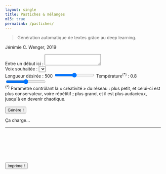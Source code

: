 ```yaml
---
layout: single 
title: Pastiches & mélanges    
ml5: true
permalink: /pastiches/  
---
```


> Génération automatique de textes grâce au deep learning.

<!--more-->

<div id="jcw-signature">
  <p>Jérémie C. Wenger, 2019</p>
</div>

<div class="example">
  <div id="lstm-controls">
    <div>
      <span>Entre un début ici :</span>
      <textarea id="text-input" placeholder=""></textarea>
    </div>
    <div>
      <span>Voix souhaitée :</span>
      <select id="model-select"></select>
      <div id="lstm-sliders">
        Longueur désirée : <span id="length">500</span>
        <input id="length-slider" type="range" min="1" max="1000" value="500"> 
        Température<sup>(*)</sup> : <span id="temperature">0.8</span>
        <input id="temp-slider" type="range" min="0.1" max="1.5" step="0.01" value="0.8">
      </div>
    </div>
  </div>
  <div id="temp-note"><sup>(*)</sup> Paramètre contrôlant la « créativité » du réseau : plus petit, et celui-ci est plus conservateur, voire répétitif ; plus grand, et il est plus audacieux, jusqu'à en devenir chaotique.</div>
  <div id="lstm-generate">
    <br/><button id="generate">Génère !</button>
    <div>
      <p id="status">Ça charge...</p>
    </div>
    <hr>
  </div>
    <div> 
      <div id="breaks">
        <br><br><br><br>
      </div>
      <p id="result">
      <span id="original"></span><span id="prediction"></span>
      </p>
      <i><span id="signature"></span></i>
    </div>
    <br>
    <div id="print-lstm-div">
      <button id="print-lstm" onclick="printLSTM('result')" value="print generated text">Imprime !</button>
    </div>
</div>

